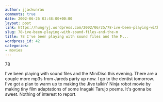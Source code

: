 ```yaml
---
author: jjackunrau
comments: true
date: 2002-06-26 03:48:00+00:00
layout: post
link: https://hungryj.wordpress.com/2002/06/25/78-ive-been-playing-with-sound-files-and-the-m/
slug: 78-ive-been-playing-with-sound-files-and-the-m
title: 78 I've been playing with sound files and the M...
wordpress_id: 42
categories:
- movies
---
```


78
  

  
I've been playing with sound files and the MiniDisc this evening.  There are a couple more mp3s from Jareds party up now.  I go to the dentist tomorrow.  I've got a plan to warm up to making the Jive talkin' Ninja robot movie by making tiny film adaptations of some Inagaki Tarujo poems.  It's gonna be sweet.  Nothing of interest to report.

